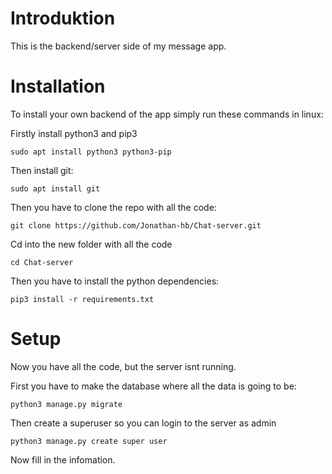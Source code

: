 # Introduktion
This is the backend/server side of my message app. 

# Installation

To install your own backend of the app simply run these commands in linux:

Firstly install python3 and pip3

```
sudo apt install python3 python3-pip
```

Then install git:

```
sudo apt install git
```

Then you have to clone the repo with all the code:

```
git clone https://github.com/Jonathan-hb/Chat-server.git
```

Cd into the new folder with all the code

```
cd Chat-server
```

Then you have to install the python dependencies:

```
pip3 install -r requirements.txt
```

# Setup

Now you have all the code, but the server isnt running. 

First you have to make the database where all the data is going to be:

```
python3 manage.py migrate
```

Then create a superuser so you can login to the server as admin

```
python3 manage.py create super user
```

Now fill in the infomation.


